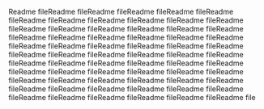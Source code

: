 Readme fileReadme fileReadme fileReadme fileReadme fileReadme fileReadme fileReadme fileReadme fileReadme fileReadme fileReadme fileReadme fileReadme fileReadme fileReadme fileReadme fileReadme fileReadme fileReadme fileReadme fileReadme fileReadme fileReadme fileReadme fileReadme fileReadme fileReadme fileReadme fileReadme fileReadme fileReadme fileReadme fileReadme fileReadme fileReadme fileReadme fileReadme fileReadme fileReadme fileReadme fileReadme fileReadme fileReadme fileReadme fileReadme fileReadme fileReadme fileReadme fileReadme fileReadme fileReadme fileReadme fileReadme fileReadme fileReadme fileReadme fileReadme fileReadme fileReadme fileReadme fileReadme fileReadme fileReadme fileReadme fileReadme file
